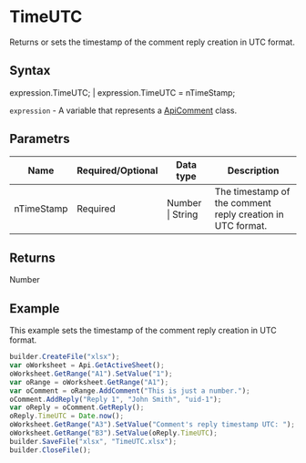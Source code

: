 # TimeUTC

Returns or sets the timestamp of the comment reply creation in UTC format.

## Syntax

expression.TimeUTC; &#124; expression.TimeUTC = nTimeStamp;

`expression` - A variable that represents a [ApiComment](../ApiComment.md) class.

## Parametrs

| **Name** | **Required/Optional** | **Data type** | **Description** |
| ------------- | ------------- | ------------- | ------------- |
| nTimeStamp | Required | Number &#124; String | The timestamp of the comment reply creation in UTC format. |

## Returns

Number

## Example

This example sets the timestamp of the comment reply creation in UTC format.

```javascript
builder.CreateFile("xlsx");
var oWorksheet = Api.GetActiveSheet();
oWorksheet.GetRange("A1").SetValue("1");
var oRange = oWorksheet.GetRange("A1");
var oComment = oRange.AddComment("This is just a number.");
oComment.AddReply("Reply 1", "John Smith", "uid-1");
var oReply = oComment.GetReply();
oReply.TimeUTC = Date.now();
oWorksheet.GetRange("A3").SetValue("Comment's reply timestamp UTC: ");
oWorksheet.GetRange("B3").SetValue(oReply.TimeUTC);
builder.SaveFile("xlsx", "TimeUTC.xlsx");
builder.CloseFile();
```